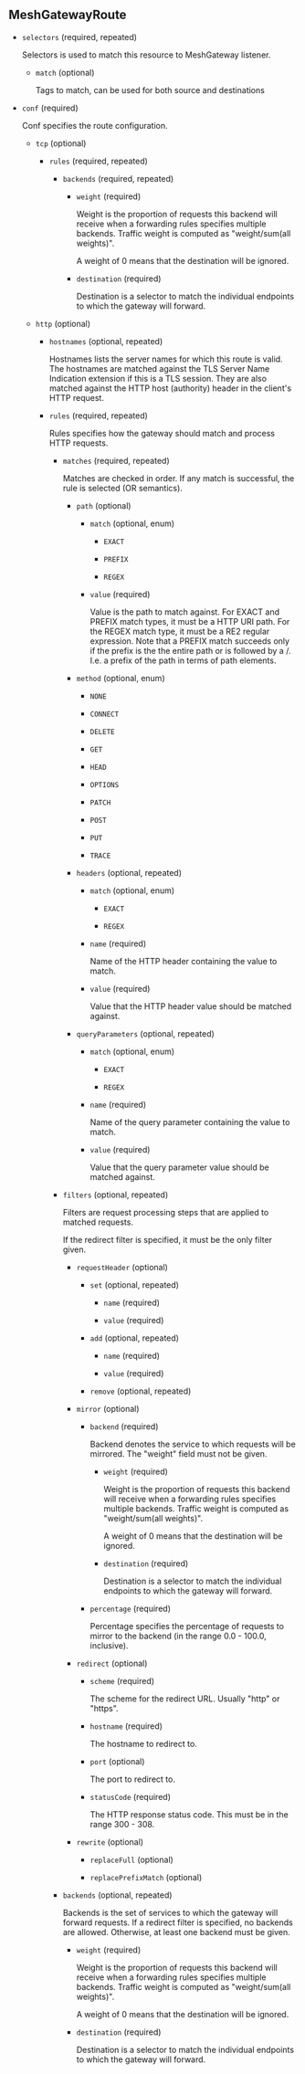 ## MeshGatewayRoute

- `selectors` (required, repeated)

    Selectors is used to match this resource to MeshGateway listener.    
    
    - `match` (optional)
    
        Tags to match, can be used for both source and destinations

- `conf` (required)

    Conf specifies the route configuration.    
    
    - `tcp` (optional)    
        
        - `rules` (required, repeated)    
            
            - `backends` (required, repeated)    
                
                - `weight` (required)
                
                    Weight is the proportion of requests this backend will receive
                    when a forwarding rules specifies multiple backends. Traffic
                    weight is computed as "weight/sum(all weights)".
                    
                    A weight of 0 means that the destination will be ignored.    
                
                - `destination` (required)
                
                    Destination is a selector to match the individual endpoints to
                    which the gateway will forward.    
    
    - `http` (optional)    
        
        - `hostnames` (optional, repeated)
        
            Hostnames lists the server names for which this route is valid. The
            hostnames are matched against the TLS Server Name Indication extension
            if this is a TLS session. They are also matched against the HTTP host
            (authority) header in the client's HTTP request.    
        
        - `rules` (required, repeated)
        
            Rules specifies how the gateway should match and process HTTP requests.    
            
            - `matches` (required, repeated)
            
                Matches are checked in order. If any match is successful, the
                rule is selected (OR semantics).    
                
                - `path` (optional)    
                    
                    - `match` (optional, enum)
                    
                        - `EXACT`
                    
                        - `PREFIX`
                    
                        - `REGEX`    
                    
                    - `value` (required)
                    
                        Value is the path to match against. For EXACT and PREFIX match
                        types, it must be a HTTP URI path. For the REGEX match type,
                        it must be a RE2 regular expression.
                        Note that a PREFIX match succeeds only if the prefix is the
                        the entire path or is followed by a /. I.e. a prefix of the
                        path in terms of path elements.    
                
                - `method` (optional, enum)
                
                    - `NONE`
                
                    - `CONNECT`
                
                    - `DELETE`
                
                    - `GET`
                
                    - `HEAD`
                
                    - `OPTIONS`
                
                    - `PATCH`
                
                    - `POST`
                
                    - `PUT`
                
                    - `TRACE`    
                
                - `headers` (optional, repeated)    
                    
                    - `match` (optional, enum)
                    
                        - `EXACT`
                    
                        - `REGEX`    
                    
                    - `name` (required)
                    
                        Name of the HTTP header containing the value to match.    
                    
                    - `value` (required)
                    
                        Value that the HTTP header value should be matched against.    
                
                - `queryParameters` (optional, repeated)    
                    
                    - `match` (optional, enum)
                    
                        - `EXACT`
                    
                        - `REGEX`    
                    
                    - `name` (required)
                    
                        Name of the query parameter containing the value to match.    
                    
                    - `value` (required)
                    
                        Value that the query parameter value should be matched against.    
            
            - `filters` (optional, repeated)
            
                Filters are request processing steps that are applied to
                matched requests.
                
                If the redirect filter is specified, it must be the only
                filter given.    
                
                - `requestHeader` (optional)    
                    
                    - `set` (optional, repeated)    
                        
                        - `name` (required)    
                        
                        - `value` (required)    
                    
                    - `add` (optional, repeated)    
                        
                        - `name` (required)    
                        
                        - `value` (required)    
                    
                    - `remove` (optional, repeated)    
                
                - `mirror` (optional)    
                    
                    - `backend` (required)
                    
                        Backend denotes the service to which requests will be mirrored. The
                        "weight" field must not be given.    
                        
                        - `weight` (required)
                        
                            Weight is the proportion of requests this backend will receive
                            when a forwarding rules specifies multiple backends. Traffic
                            weight is computed as "weight/sum(all weights)".
                            
                            A weight of 0 means that the destination will be ignored.    
                        
                        - `destination` (required)
                        
                            Destination is a selector to match the individual endpoints to
                            which the gateway will forward.    
                    
                    - `percentage` (required)
                    
                        Percentage specifies the percentage of requests to mirror to
                        the backend (in the range 0.0 - 100.0, inclusive).    
                
                - `redirect` (optional)    
                    
                    - `scheme` (required)
                    
                        The scheme for the redirect URL. Usually "http" or "https".    
                    
                    - `hostname` (required)
                    
                        The hostname to redirect to.    
                    
                    - `port` (optional)
                    
                        The port to redirect to.    
                    
                    - `statusCode` (required)
                    
                        The HTTP response status code. This must be in the range 300 - 308.    
                
                - `rewrite` (optional)    
                    
                    - `replaceFull` (optional)    
                    
                    - `replacePrefixMatch` (optional)    
            
            - `backends` (optional, repeated)
            
                Backends is the set of services to which the gateway will
                forward requests. If a redirect filter is specified, no
                backends are allowed. Otherwise, at least one backend
                must be given.    
                
                - `weight` (required)
                
                    Weight is the proportion of requests this backend will receive
                    when a forwarding rules specifies multiple backends. Traffic
                    weight is computed as "weight/sum(all weights)".
                    
                    A weight of 0 means that the destination will be ignored.    
                
                - `destination` (required)
                
                    Destination is a selector to match the individual endpoints to
                    which the gateway will forward.

